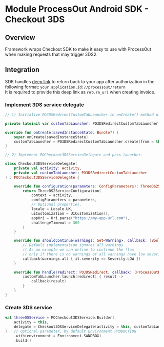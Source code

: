# Module ProcessOut Android SDK - Checkout 3DS

## Overview

Framework wraps Checkout SDK to make it easy to use with ProcessOut when making requests that may trigger 3DS2.

## Integration

SDK handles [deep link](https://developer.android.com/training/app-links#deep-links) to return back to your app after authorization
in the following format: `your.application.id://processout/return`\
It is required to provide this deep link as `return_url` when creating invoice.

### Implement 3DS service delegate

```kotlin
// 1) Initialize PO3DSRedirectCustomTabLauncher in onCreate() method of Activity or Fragment.

private lateinit var customTabLauncher: PO3DSRedirectCustomTabLauncher

override fun onCreate(savedInstanceState: Bundle?) {
    super.onCreate(savedInstanceState)
    customTabLauncher = PO3DSRedirectCustomTabLauncher.create(from = this)
}

// 2) Implement POCheckout3DSServiceDelegate and pass launcher.

class Checkout3DSServiceDelegate(
    private val activity: Activity,
    private val customTabLauncher: PO3DSRedirectCustomTabLauncher
) : POCheckout3DSServiceDelegate {

    override fun configuration(parameters: ConfigParameters): ThreeDS2ServiceConfiguration {
        return ThreeDS2ServiceConfiguration(
            context = activity,
            configParameters = parameters,
            // Optional properties.
            locale = Locale.UK,
            uiCustomization = UICustomization(),
            appUri = Uri.parse("https://my-app-url.com"),
            challengeTimeout = 300
        )
    }

    override fun shouldContinue(warnings: Set<Warning>, callback: (Boolean) -> Unit) {
        // Default implementation ignores all warnings.
        // As an example we can define to continue the flow
        // only if there is no warnings or all warnings have low severity.
        callback(warnings.all { it.severity == Severity.LOW })
    }

    override fun handle(redirect: PO3DSRedirect, callback: (ProcessOutResult<String>) -> Unit) {
        customTabLauncher.launch(redirect) { result ->
            callback(result)
        }
    }
}
```

### Create 3DS service

```kotlin
val threeDSService = POCheckout3DSService.Builder(
    activity = this,
    delegate = Checkout3DSServiceDelegate(activity = this, customTabLauncher)
)   // Optional parameter, by default Environment.PRODUCTION
    .with(environment = Environment.SANDBOX)
    .build()
```
